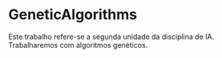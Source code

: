 # GeneticAlgorithms
Este trabalho refere-se a segunda unidade da disciplina de IA. 
Trabalharemos com algoritmos genéticos.
